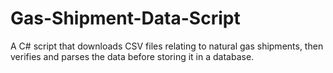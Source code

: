 # Gas-Shipment-Data-Script
A C# script that downloads CSV files relating to natural gas shipments, then verifies and parses the data before storing it in a database.
